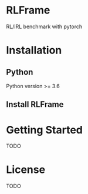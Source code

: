 # RLFrame
RL/IRL benchmark with pytorch

# Installation
## Python 
Python version >= 3.6 

## Install RLFrame

# Getting Started
TODO

# License
TODO

